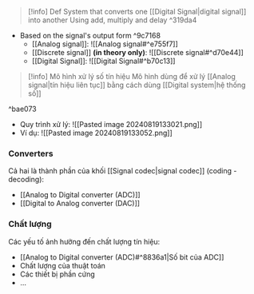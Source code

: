 >[!info] Def
>System that converts one [[Digital Signal|digital signal]] into another
>Using add, multiply and delay
^319da4
- Based on the signal's output form ^9c7168
	- [[Analog signal]]: ![[Analog signal#^e755f7]]
	- [[Discrete signal]] **(in theory only)**: ![[Discrete signal#^d70e44]]
	- [[Digital Signal]]: ![[Digital Signal#^b70c13]]


>[!info] Mô hình xử lý số tín hiệu
>Mô hình dùng để xử lý [[Analog signal|tín hiệu liên tục]] bằng cách dùng [[Digital system|hệ thống số]]

^bae073

- Quy trình xử lý: ![[Pasted image 20240819133021.png]]
- Ví dụ: ![[Pasted image 20240819133052.png]]
### Converters
Cả hai là thành phần của khối [[Signal codec|signal codec]] (coding - decoding):
- [[Analog to Digital converter (ADC)]]
- [[Digital to Analog converter (DAC)]]
### Chất lượng
Các yếu tố ảnh hưởng đến chất lượng tín hiệu:
- [[Analog to Digital converter (ADC)#^8836a1|Số bit của ADC]]
- Chất lượng của thuật toán
- Các thiết bị phần cứng
- ...



